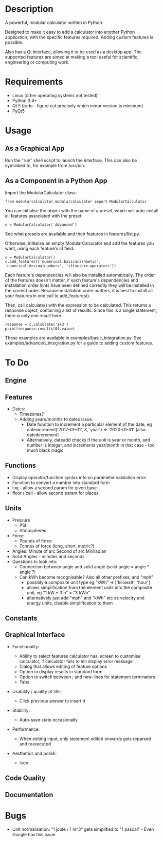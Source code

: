 # Description

A powerful, modular calculator written in Python.

Designed to make it easy to add a calculator into another Python application, with the specific features required. Adding custom features is possible.

Also has a Qt interface, allowing it to be used as a desktop app. The supported features are aimed at making a tool useful for scientific, engineering or computing work.


# Requirements

* Linux (other operating systems not tested)
* Python 3.4+
* Qt 5 (todo - figure out precisely which minor version is minimum)
* PyQt5


# Usage

## As a Graphical App
Run the "run" shell script to launch the interface. This can also be symlinked to, for example from /usr/bin.

## As a Component in a Python App
Import the ModularCalculator class:
```
from modularcalculator.modularcalculator import ModularCalculator
```

You can initialise the object with the name of a preset, which will auto-install all features associated with the preset:
```
c = ModularCalculator('Advanced')
```
See what presets are available and their features in features/list.py.

Otherwise, initialise an empty ModularCalculator and add the features you want, using each feature's id field.
```
c = ModularCalculator()
c.add_features(['numerical.basicarithmetic', 'numerical.decimalnumbers', 'structure.operators'])
```
Each feature's dependencies will also be installed automatically. The order of the features doesn't matter, if each feature's dependencies and installation order hints have been defined correctly they will be installed in the correct order. Because installation order matters, it is best to install all your features in one call to add_features().

Then, call calculate() with the expression to be calculated. This returns a response object, containing a list of results. Since this is a single statement, there is only one result here.

```
response = c.calculate('2+3')
print(response.results[0].value)
```

These examples are available in examples/basic_integration.py. See examples/advanced_integration.py for a guide to adding custom features.


# To Do

## Engine

## Features
* Dates:
	* Timezones?
	* Adding years/months to dates issue:
		* Date function to increment a particular element of the date, eg dateincrement('2017-01-01', 3, 'year') => '2020-01-01' (also: datedecrement)
		* Alternatively, dateadd checks if the unit is year or month, and number is integer, and increments year/month in that case - too much black magic

## Functions
* Display operator/function syntax info on parameter validation error
* Function to convert a number into standard form
* log - allow a second param for given base
* floor / ceil - allow second param for places

## Units
* Pressure
	* PSI
	* Atmospheres
* Force
	* Pounds of force
	* Tonnes of force (long, short, metric?)
* Angles:
	Minute of arc
	Second of arc
	Milliradian
* Solid Angles - minutes and seconds
* Questions to look into:
	* Connection between angle and solid angle (solid angle = angle * angle ?)
	* Can kWh become recognisable? Also all other prefixes, and "mph"
		* possibly a composite unit type eg "kWh" => ['kilowatt', 'hour']
		* allows simplification from the element units into the composite unit, eg "1 kW * 3 h" = "3 kWh"
		* alternatively just add "mph" and "kWh" etc as velocity and energy units, disable simplification to them

## Constants

## Graphical Interface
* Functionality:
	* Ability to select features calculator has, screen to customise calculator, if calculator fails to init display error message
	* Dialog that allows editing of feature options
	* Option to display results in standard form
	* Option to switch between ; and new-lines for statement terminators
	* Tabs

* Usability / quality of life:
	* Click previous answer to insert it

* Stability:
	* Auto-save state occasionally

* Performance:
	* When editing input, only statement edited onwards gets reparsed and reexecuted

* Aesthetics and polish:
	* Icon

## Code Quality

## Documentation


# Bugs

* Unit normalisation: "1 joule / 1 m^3" gets simplified to "1 pascal" - Even Google has this issue
